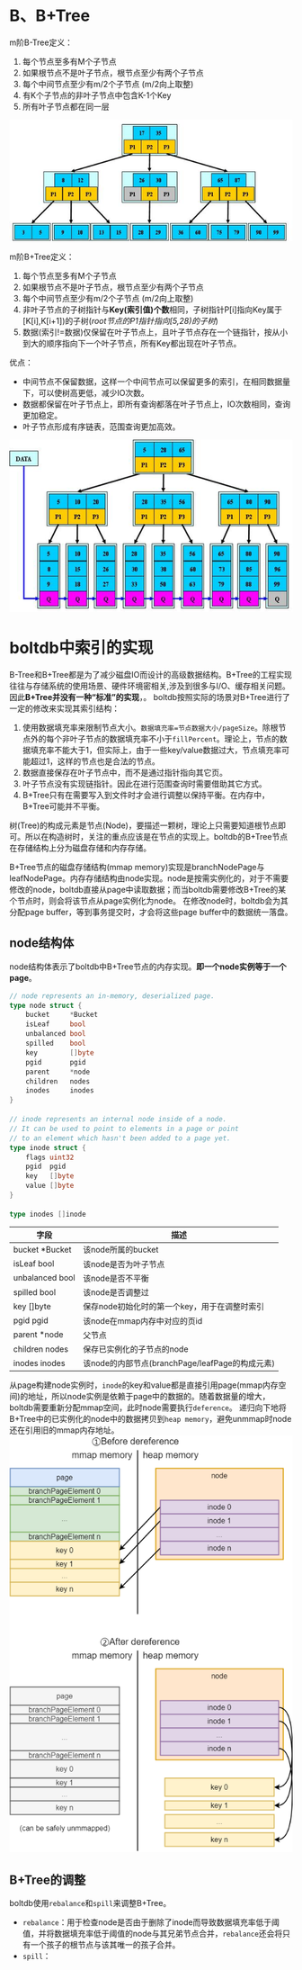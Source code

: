 # B、B+Tree
m阶B-Tree定义：
1. 每个节点至多有M个子节点
2. 如果根节点不是叶子节点，根节点至少有两个子节点 
3. 每个中间节点至少有m/2个子节点 (m/2向上取整)
4. 有K个子节点的非叶子节点中包含K-1个Key
5. 所有叶子节点都在同一层

![](B-Tree.png)

m阶B+Tree定义：
1. 每个节点至多有M个子节点
2. 如果根节点不是叶子节点，根节点至少有两个子节点
3. 每个中间节点至少有m/2个子节点 (m/2向上取整)
4. 非叶子节点的子树指针与**Key(索引值)个数**相同，子树指针P[i]指向Key属于[K[i],K[i+1])的子树(*root节点的P1指针指向[5,28)的子树*)
6. 数据(索引!=数据)仅保留在叶子节点上，且叶子节点存在一个链指针，按从小到大的顺序指向下一个叶子节点，所有Key都出现在叶子节点。

优点：
- 中间节点不保留数据，这样一个中间节点可以保留更多的索引，在相同数据量下，可以使树高更低，减少IO次数。
- 数据都保留在叶子节点上，即所有查询都落在叶子节点上，IO次数相同，查询更加稳定。
- 叶子节点形成有序链表，范围查询更加高效。

![](B+Tree.png)

# boltdb中索引的实现
B-Tree和B+Tree都是为了减少磁盘IO而设计的高级数据结构。B+Tree的工程实现往往与存储系统的使用场景、硬件环境密相关,涉及到很多与I/O、缓存相关问题。因此**B+Tree并没有一种“标准”的实现**，。
boltdb按照实际的场景对B+Tree进行了一定的修改来实现其索引结构：
1. 使用数据填充率来限制节点大小。`数据填充率=节点数据大小/pageSize`。除根节点外的每个非叶子节点的数据填充率不小于`fillPercent`。理论上，节点的数据填充率不能大于1，但实际上，由于一些key/value数据过大，节点填充率可能超过1，这样的节点也是合法的节点。
2. 数据直接保存在叶子节点中，而不是通过指针指向其它页。
3. 叶子节点没有实现链指针。因此在进行范围查询时需要借助其它方式。
4. B+Tree只有在需要写入到文件时才会进行调整以保持平衡。在内存中，B+Tree可能并不平衡。

树(Tree)的构成元素是节点(Node)，要描述一颗树，理论上只需要知道根节点即可。所以在构造树时，关注的重点应该是在节点的实现上。boltdb的B+Tree节点在存储结构上分为磁盘存储和内存存储。

B+Tree节点的磁盘存储结构(mmap memory)实现是branchNodePage与leafNodePage。内存存储结构由node实现。node是按需实例化的，对于不需要修改的node，boltdb直接从page中读取数据；而当boltdb需要修改B+Tree的某个节点时，则会将该节点从page实例化为node。
在修改node时，boltdb会为其分配page buffer，等到事务提交时，才会将这些page buffer中的数据统一落盘。

## node结构体
node结构体表示了boltdb中B+Tree节点的内存实现。**即一个node实例等于一个page**。
```go
// node represents an in-memory, deserialized page.
type node struct {
	bucket     *Bucket
	isLeaf     bool
	unbalanced bool
	spilled    bool
	key        []byte
	pgid       pgid
	parent     *node
	children   nodes
	inodes     inodes
}

// inode represents an internal node inside of a node.
// It can be used to point to elements in a page or point
// to an element which hasn't been added to a page yet.
type inode struct {
	flags uint32
	pgid  pgid
	key   []byte
	value []byte
}

type inodes []inode
```

| 字段              | 描述                                                 |
|-----------------|----------------------------------------------------|
| bucket *Bucket  | 该node所属的bucket                                     |
| isLeaf bool | 该node是否为叶子节点                                       |
| unbalanced bool | 该node是否不平衡                                         |
| spilled bool | 该node是否调整过                                         |
| key []byte | 保存node初始化时的第一个key，用于在调整时索引                         |
| pgid pgid | 该node在mmap内存中对应的页id                                |
| parent *node | 父节点                                                |
| children nodes | 保存已实例化的子节点的node                                    |
| inodes inodes | 该node的内部节点(branchPage/leafPage的构成元素) |

从page构建node实例时，`inode`的key和value都是直接引用page(mmap内存空间)的地址，所以node实例是依赖于page中的数据的。随着数据量的增大，boltdb需要重新分配mmap空间，此时node需要执行`deference`。
递归向下地将B+Tree中的已实例化的node中的数据拷贝到`heap memory`，避免unmmap时node还在引用旧的mmap内存地址。
![](deference.png)

## B+Tree的调整
boltdb使用`rebalance`和`spill`来调整B+Tree。
- `rebalance`：用于检查node是否由于删除了inode而导致数据填充率低于阈值，并将数据填充率低于阈值的node与其兄弟节点合并，`rebalance`还会将只有一个孩子的根节点与该其唯一的孩子合并。
- `spill`：


